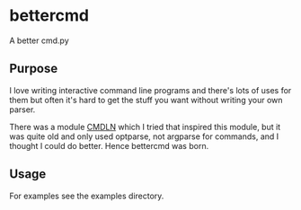 # bettercmd
A better cmd.py

## Purpose
I love writing interactive command line programs and there's lots of uses for them but often it's hard to get the stuff you want without writing your own parser.

There was a module [CMDLN](https://github.com/trentm/cmdln) which I tried that inspired this module, but it was quite old and only used optparse, not argparse for commands, and I thought I could do better. Hence bettercmd was born.

## Usage
For examples see the examples directory.
